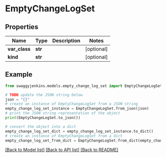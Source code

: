 # EmptyChangeLogSet


## Properties

Name | Type | Description | Notes
------------ | ------------- | ------------- | -------------
**var_class** | **str** |  | [optional] 
**kind** | **str** |  | [optional] 

## Example

```python
from swaggyjenkins.models.empty_change_log_set import EmptyChangeLogSet

# TODO update the JSON string below
json = "{}"
# create an instance of EmptyChangeLogSet from a JSON string
empty_change_log_set_instance = EmptyChangeLogSet.from_json(json)
# print the JSON string representation of the object
print(EmptyChangeLogSet.to_json())

# convert the object into a dict
empty_change_log_set_dict = empty_change_log_set_instance.to_dict()
# create an instance of EmptyChangeLogSet from a dict
empty_change_log_set_from_dict = EmptyChangeLogSet.from_dict(empty_change_log_set_dict)
```
[[Back to Model list]](../README.md#documentation-for-models) [[Back to API list]](../README.md#documentation-for-api-endpoints) [[Back to README]](../README.md)


